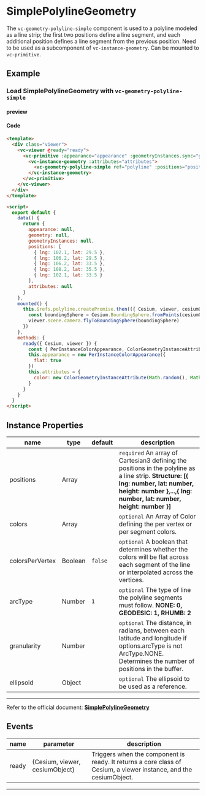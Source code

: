 # SimplePolylineGeometry

The `vc-geometry-polyline-simple` component is used to a polyline modeled as a line strip; the first two positions define a line segment, and each additional position defines a line segment from the previous position. Need to be used as a subcomponent of `vc-instance-geometry`. Can be mounted to `vc-primitive`.

## Example

### Load SimplePolylineGeometry with `vc-geometry-polyline-simple`

#### preview

<doc-preview>
  <template>
    <div class="viewer">
      <vc-viewer @ready="ready">
        <vc-primitive :appearance="appearance" :geometryInstances.sync="geometryInstances">
          <vc-instance-geometry :attributes="attributes">
            <vc-geometry-polyline-simple ref="polyline" :positions="positions"></vc-geometry-polyline-simple>
          </vc-instance-geometry>
        </vc-primitive>
      </vc-viewer>
    </div>
  </template>

  <script>
    export default {
      data() {
        return {
          appearance: null,
          geometry: null,
          geometryInstances: null,
          positions: [
            { lng: 102.1, lat: 29.5 },
            { lng: 106.2, lat: 29.5 },
            { lng: 106.2, lat: 33.5 },
            { lng: 108.2, lat: 35.5 },
            { lng: 102.1, lat: 33.5 }
          ],
          attributes: null
        }
      },
      mounted() {
        this.$refs.polyline.createPromise.then(({ Cesium, viewer, cesiumObject }) => {
          const boundingSphere = Cesium.BoundingSphere.fromPoints(cesiumObject._positions)
          viewer.scene.camera.flyToBoundingSphere(boundingSphere)
        })
      },
      methods: {
        ready({ Cesium, viewer }) {
          const { PerInstanceColorAppearance, ColorGeometryInstanceAttribute } = Cesium
          this.appearance = new PerInstanceColorAppearance({
            flat: true
          })
          this.attributes = {
            color: new ColorGeometryInstanceAttribute(Math.random(), Math.random(), Math.random())
          }
        }
      }
    }
  </script>
</doc-preview>

#### Code

```html
<template>
  <div class="viewer">
    <vc-viewer @ready="ready">
      <vc-primitive :appearance="appearance" :geometryInstances.sync="geometryInstances">
        <vc-instance-geometry :attributes="attributes">
          <vc-geometry-polyline-simple ref="polyline" :positions="positions"></vc-geometry-polyline-simple>
        </vc-instance-geometry>
      </vc-primitive>
    </vc-viewer>
  </div>
</template>

<script>
  export default {
    data() {
      return {
        appearance: null,
        geometry: null,
        geometryInstances: null,
        positions: [
          { lng: 102.1, lat: 29.5 },
          { lng: 106.2, lat: 29.5 },
          { lng: 106.2, lat: 33.5 },
          { lng: 108.2, lat: 35.5 },
          { lng: 102.1, lat: 33.5 }
        ],
        attributes: null
      }
    },
    mounted() {
      this.$refs.polyline.createPromise.then(({ Cesium, viewer, cesiumObject }) => {
        const boundingSphere = Cesium.BoundingSphere.fromPoints(cesiumObject._positions)
        viewer.scene.camera.flyToBoundingSphere(boundingSphere)
      })
    },
    methods: {
      ready({ Cesium, viewer }) {
        const { PerInstanceColorAppearance, ColorGeometryInstanceAttribute } = Cesium
        this.appearance = new PerInstanceColorAppearance({
          flat: true
        })
        this.attributes = {
          color: new ColorGeometryInstanceAttribute(Math.random(), Math.random(), Math.random())
        }
      }
    }
  }
</script>
```

## Instance Properties

<!-- prettier-ignore -->
| name | type | default | description |
| ---- | ---- | ------- | ----------- |
| positions | Array | | `required` 	An array of Cartesian3 defining the positions in the polyline as a line strip. **Structure: [{ lng: number, lat: number, height: number },...,{ lng: number, lat: number, height: number }]** |
| colors | Array |  | `optional` An Array of Color defining the per vertex or per segment colors. |
| colorsPerVertex | Boolean | `false` | `optional` A boolean that determines whether the colors will be flat across each segment of the line or interpolated across the vertices. |
| arcType | Number | `1` | `optional` The type of line the polyline segments must follow. **NONE: 0, GEODESIC: 1, RHUMB: 2** |
| granularity | Number | | `optional` The distance, in radians, between each latitude and longitude if options.arcType is not ArcType.NONE. Determines the number of positions in the buffer. |
| ellipsoid | Object | | `optional` The ellipsoid to be used as a reference. |

---

Refer to the official document: **[SimplePolylineGeometry](https://cesium.com/docs/cesiumjs-ref-doc/SimplePolylineGeometry.html)**

## Events

<!-- prettier-ignore -->
| name | parameter | description |
| ---- | --------- | ----------- |
| ready | {Cesium, viewer, cesiumObject} | Triggers when the component is ready. It returns a core class of Cesium, a viewer instance, and the cesiumObject. |

---
